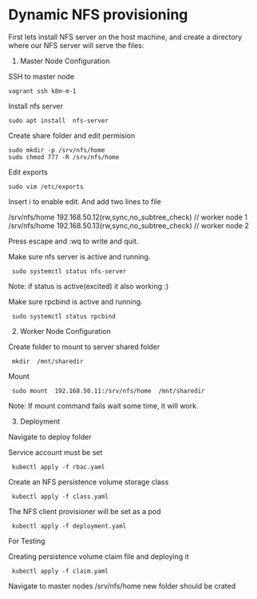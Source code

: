 # Dynamic NFS provisioning

First lets install NFS server on the host machine, and create a directory where our NFS server will serve the files:

1. Master Node Configuration

SSH to master node

```console 
vagrant ssh k8m-m-1
```

Install nfs server

```console 
sudo apt install  nfs-server
```

Create share folder and edit permision

```console 
sudo mkdir -p /srv/nfs/home
sudo chmod 777 -R /srv/nfs/home
```

Edit exports

```console 
sudo vim /etc/exports
```
Insert i to enable edit. And add two lines to file

/srv/nfs/home      192.168.50.12(rw,sync,no_subtree_check) // worker node 1
/srv/nfs/home      192.168.50.13(rw,sync,no_subtree_check) // worker node 2

Press escape and :wq to write and quit.

Make sure nfs server is active and running. 

```console 
 sudo systemctl status nfs-server
```
Note: if status is active(excited) it also working :) 

Make sure rpcbind is active and running. 

```console 
 sudo systemctl status rpcbind
```

2. Worker Node Configuration

Create folder to mount to server shared folder

 ```console 
  mkdir  /mnt/sharedir
```

Mount 

 ```console 
  sudo mount  192.168.50.11:/srv/nfs/home  /mnt/sharedir
```

Note: If mount command fails wait some time, it will work.


3. Deployment

Navigate to deploy folder

Service account must be set 

 ```console 
  kubectl apply -f rbac.yaml
```

Create an NFS persistence volume storage class

 ```console 
  kubectl apply -f class.yaml 
```

The NFS client provisioner will be set as a pod

 ```console 
  kubectl apply -f deployment.yaml
```
For Testing

Creating persistence volume claim file and deploying it

 ```console 
  kubectl apply -f claim.yaml
```

Navigate to master nodes /srv/nfs/home new folder should be crated
